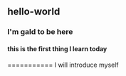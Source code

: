 ## hello-world
### I'm gald to be here
#### this is the first thing I learn today
===========
I will introduce myself

